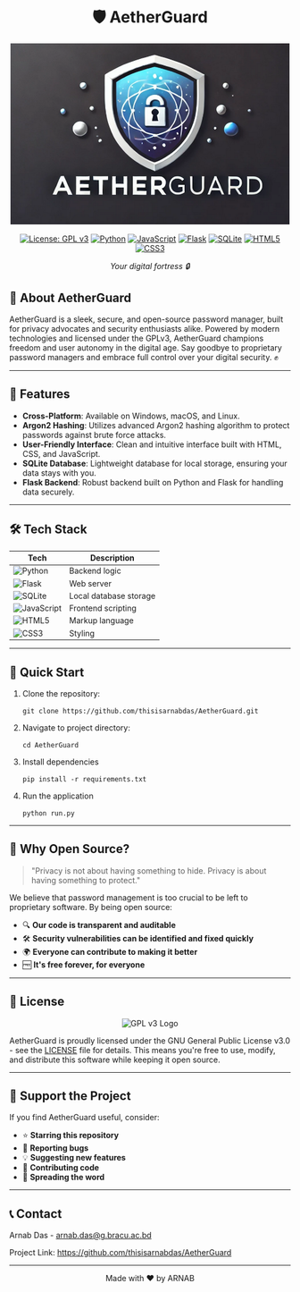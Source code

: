 <div align="center">
  
# 🛡️ AetherGuard

<p align="center">
  <img src="https://github.com/thisisarnabdas/AetherGuard/blob/main/logo.png" alt="AetherGuard" width="500"/>

[![License: GPL v3](https://img.shields.io/badge/License-GPLv3-blue.svg)](https://www.gnu.org/licenses/gpl-3.0)
[![Python](https://img.shields.io/badge/Python-3776AB?style=flat&logo=python&logoColor=white)](https://www.python.org/)
[![JavaScript](https://img.shields.io/badge/JavaScript-F7DF1E?style=flat&logo=javascript&logoColor=black)](https://developer.mozilla.org/en-US/docs/Web/JavaScript)
[![Flask](https://img.shields.io/badge/Flask-000000?style=flat&logo=flask&logoColor=white)](https://flask.palletsprojects.com/)
[![SQLite](https://img.shields.io/badge/SQLite-003B57?style=flat&logo=sqlite&logoColor=white)](https://www.sqlite.org/)
[![HTML5](https://img.shields.io/badge/HTML5-E34F26?style=flat&logo=html5&logoColor=white)](https://developer.mozilla.org/en-US/docs/Web/HTML)
[![CSS3](https://img.shields.io/badge/CSS3-1572B6?style=flat&logo=css3&logoColor=white)](https://developer.mozilla.org/en-US/docs/Web/CSS)

*Your digital fortress 🔒*

</div>
</p>


## 🌟 About AetherGuard

AetherGuard is a sleek, secure, and open-source password manager, built for privacy advocates and security enthusiasts alike. Powered by modern technologies and licensed under the GPLv3, AetherGuard champions freedom and user autonomy in the digital age. Say goodbye to proprietary password managers and embrace full control over your digital security. ✊

---

## 🚀 Features

- **Cross-Platform**: Available on Windows, macOS, and Linux.
- **Argon2 Hashing**: Utilizes advanced Argon2 hashing algorithm to protect passwords against brute force attacks.
- **User-Friendly Interface**: Clean and intuitive interface built with HTML, CSS, and JavaScript.
- **SQLite Database**: Lightweight database for local storage, ensuring your data stays with you.
- **Flask Backend**: Robust backend built on Python and Flask for handling data securely.

---

## 🛠️ Tech Stack

| Tech | Description |
|------|-------------|
| ![Python](https://img.shields.io/badge/-Python-3776AB) | Backend logic |
| ![Flask](https://img.shields.io/badge/-Flask-000000) | Web server |
| ![SQLite](https://img.shields.io/badge/-SQLite-003B57) | Local database storage |
| ![JavaScript](https://img.shields.io/badge/-JavaScript-F7DF1E) | Frontend scripting |
| ![HTML5](https://img.shields.io/badge/-HTML5-E34F26) | Markup language |
| ![CSS3](https://img.shields.io/badge/-CSS3-1572B6) | Styling |

---

## 🚀 Quick Start

1. Clone the repository:
   ```
   git clone https://github.com/thisisarnabdas/AetherGuard.git
   ```
2. Navigate to project directory:
   ```
   cd AetherGuard
   ```
3. Install dependencies
   ```
   pip install -r requirements.txt
   ```

4. Run the application
   ```
   python run.py
   ```
---

## 💭 Why Open Source?

> "Privacy is not about having something to hide. Privacy is about having something to protect."

We believe that password management is too crucial to be left to proprietary software. By being open source:

- 🔍 **Our code is transparent and auditable**
- 🛠️ **Security vulnerabilities can be identified and fixed quickly**
- 🌍 **Everyone can contribute to making it better**
- 🆓 **It's free forever, for everyone**

---

## 📜 License
<p align="center">
<img src="https://www.gnu.org/graphics/gplv3-with-text-136x68.png" alt="GPL v3 Logo"/>
</p>

AetherGuard is proudly licensed under the GNU General Public License v3.0 - see the [LICENSE](./LICENSE)
 file for details. This means you're free to use, modify, and distribute this software while keeping it open source.

---

## 🌟 Support the Project

If you find AetherGuard useful, consider:

- ⭐ **Starring this repository**
- 🐛 **Reporting bugs**
- 💡 **Suggesting new features**
- 🤝 **Contributing code**
- 📣 **Spreading the word**

---


## 📞 Contact

Arnab Das - arnab.das@g.bracu.ac.bd

Project Link: https://github.com/thisisarnabdas/AetherGuard

---
<p align="center">
  Made with ❤️ by ARNAB
</p>


